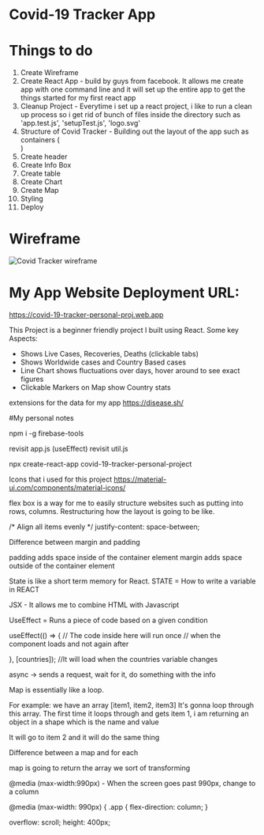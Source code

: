 # Covid-19 Tracker App

# Things to do 
1. Create Wireframe
2. Create React App - build by guys from facebook. It allows me create app with one command line and it will set
up the entire app to get the things started for my first react app
3. Cleanup Project - Everytime i set up a react project, i like to run a clean up process so i get rid of bunch
of files inside the directory such as 'app.test.js', 'setupTest.js', 'logo.svg'
4. Structure of Covid Tracker - Building out the layout of the app such as containers (<div>)
5. Create header
6. Create Info Box
7. Create table
8. Create Chart
9. Create Map
10. Styling
11. Deploy

# Wireframe
![Covid Tracker wireframe](https://user-images.githubusercontent.com/63961200/113474784-a2189700-94a4-11eb-892e-06e71937275a.jpg)


# My App Website Deployment URL:
https://covid-19-tracker-personal-proj.web.app

This Project is a beginner friendly project I built using React. Some key Aspects:

- Shows Live Cases, Recoveries, Deaths (clickable tabs)
- Shows Worldwide cases and Country Based cases
- Line Chart shows fluctuations over days, hover around to see exact figures
- Clickable Markers on Map show Country stats

extensions for the data for my app
https://disease.sh/



#My personal notes

npm i -g firebase-tools

revisit app.js (useEffect)
revisit util.js

npx create-react-app covid-19-tracker-personal-project

Icons that i used for this project
https://material-ui.com/components/material-icons/

flex box is a way for me to easily structure websites such as putting into rows, columns. 
Restructuring how the layout is going to be like.

/* Align all items evenly */
justify-content: space-between;

Difference between margin and padding

padding adds space inside of the container element
margin adds space outside of the container element

State is like a short term memory for React.
STATE = How to write a variable in REACT

JSX - It allows me to combine HTML with Javascript

UseEffect = Runs a piece of code based on a given condition

useEffect(() => {
    // The code inside here will run once 
    // when the component loads and not again after

}, [countries]); //It will load when the countries variable changes

async -> sends a request, wait for it, do something with the info

Map is essentially like a loop.

For example: we have an array [item1, item2, item3]
It's gonna loop through this array. The first time it loops through and gets item 1, i am returning an object in a shape
which is the name and value

It will go to item 2 and it will do the same thing

Difference between a map and for each

map is going to return the array we sort of transforming

@media (max-width:990px) - When the screen goes past 990px, change to a column


@media (max-width: 990px) {
  .app {
    flex-direction: column;
  }

overflow: scroll;
height: 400px;


